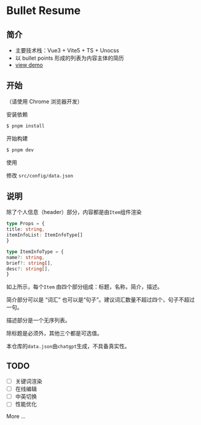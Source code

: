 # Bullet Resume
## 简介
- 主要技术栈：Vue3 + Vite5 + TS + Unocss
- 以 bullet points 形成的列表为内容主体的简历
- [view demo](http://resume.corgi.plus/)

## 开始
（请使用 Chrome 浏览器开发）

安装依赖
```bash
$ pnpm install
```
开始构建

```bash
$ pnpm dev
```
使用

修改 `src/config/data.json`

## 说明
除了个人信息（header）部分，内容都是由`Item`组件渲染


``` typescript
type Props = {
title: string,
itemInfoList: ItemInfoType[]
}

type ItemInfoType = {
name?: string,
brief?: string[],
desc?: string[],
}
```
如上所示，每个`Item` 由四个部分组成：标题，名称，简介，描述。

简介部分可以是 “词汇” 也可以是“句子”。建议词汇数量不超过四个，句子不超过一句。

描述部分是一个无序列表。

除标题是必须外，其他三个都是可选值。

本仓库的`data.json`由`chatgpt`生成，不具备真实性。

## TODO
- [ ] 关键词渲染
- [ ] 在线编辑
- [ ] 中英切换
- [ ] 性能优化

 More ...
